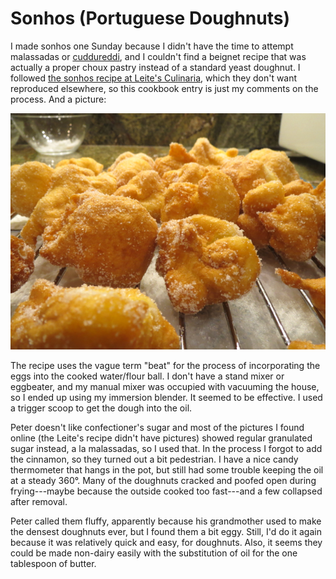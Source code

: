 [photographed]: ../indices/photographed.html

# Sonhos (Portuguese Doughnuts)

I made sonhos one Sunday because I didn't have the time to attempt malassadas or [cuddureddi](http://leitesculinaria.com/91541/recipes-cuddureddi-raised-doughnuts.html), and I couldn't find a beignet recipe that was actually a proper choux pastry instead of a standard yeast doughnut.  I followed [the sonhos recipe at Leite's Culinaria](http://leitesculinaria.com/7788/recipes-portuguese-doughnuts.html), which they don't want reproduced elsewhere, so this cookbook entry is just my comments on the process.  And a picture:

![sonhos](../images/sonhos.png)

The recipe uses the vague term "beat" for the process of incorporating the eggs into the cooked water/flour ball.  I don't have a stand mixer or eggbeater, and my manual mixer was occupied with vacuuming the house, so I ended up using my immersion blender.  It seemed to be effective.  I used a trigger scoop to get the dough into the oil.

Peter doesn't like confectioner's sugar and most of the pictures I found online (the Leite's recipe didn't have pictures) showed regular granulated sugar instead, a la malassadas, so I used that.  In the process I forgot to add the cinnamon, so they turned out a bit pedestrian.  I have a nice candy thermometer that hangs in the pot, but still had some trouble keeping the oil at a steady 360°.  Many of the doughnuts cracked and poofed open during frying---maybe because the outside cooked too fast---and a few collapsed after removal.

Peter called them fluffy, apparently because his grandmother used to make the densest doughnuts ever, but I found them a bit eggy.  Still, I'd do it again because it was relatively quick and easy, for doughnuts.  Also, it seems they could be made non-dairy easily with the substitution of oil for the one tablespoon of butter.

